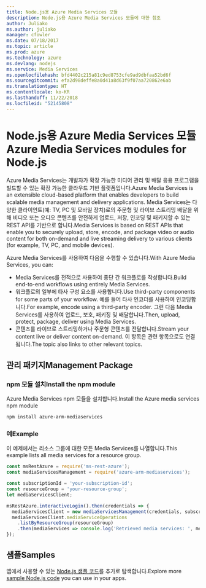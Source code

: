 ```yaml
---
title: Node.js용 Azure Media Services 모듈
description: Node.js용 Azure Media Services 모듈에 대한 참조
author: Juliako
ms.author: juliako
manager: cfowler
ms.date: 07/18/2017
ms.topic: article
ms.prod: azure
ms.technology: azure
ms.devlang: nodejs
ms.service: Media Services
ms.openlocfilehash: bfd4402c215a81c9ed8753cfe9ad9dbfaa52bd6f
ms.sourcegitcommit: efa2d98deffe8a0d41a8d63f9f07aa720862e6ab
ms.translationtype: HT
ms.contentlocale: ko-KR
ms.lasthandoff: 11/22/2018
ms.locfileid: "52145808"
---
```

# <a name="azure-media-services-modules-for-nodejs"></a><span data-ttu-id="03759-103">Node.js용 Azure Media Services 모듈</span><span class="sxs-lookup"><span data-stu-id="03759-103">Azure Media Services modules for Node.js</span></span>

<span data-ttu-id="03759-104">Azure Media Services는 개발자가 확장 가능한 미디어 관리 및 배달 응용 프로그램을 빌드할 수 있는 확장 가능한 클라우드 기반 플랫폼입니다.</span><span class="sxs-lookup"><span data-stu-id="03759-104">Azure Media Services is an extensible cloud-based platform that enables developers to build scalable media management and delivery applications.</span></span> <span data-ttu-id="03759-105">Media Services는 다양한 클라이언트(예: TV, PC 및 모바일 장치)로의 주문형 및 라이브 스트리밍 배달을 위해 비디오 또는 오디오 콘텐츠를 안전하게 업로드, 저장, 인코딩 및 패키지할 수 있는 REST API를 기반으로 합니다.</span><span class="sxs-lookup"><span data-stu-id="03759-105">Media Services is based on REST APIs that enable you to securely upload, store, encode, and package video or audio content for both on-demand and live streaming delivery to various clients (for example, TV, PC, and mobile devices).</span></span>

<span data-ttu-id="03759-106">Azure Media Services를 사용하여 다음을 수행할 수 있습니다.</span><span class="sxs-lookup"><span data-stu-id="03759-106">With Azure Media Services, you can:</span></span>
- <span data-ttu-id="03759-107">Media Services를 전적으로 사용하여 종단 간 워크플로를 작성합니다.</span><span class="sxs-lookup"><span data-stu-id="03759-107">Build end-to-end workflows using entirely Media Services.</span></span> 
- <span data-ttu-id="03759-108">워크플로의 일부에 타사 구성 요소를 사용합니다.</span><span class="sxs-lookup"><span data-stu-id="03759-108">Use third-party components for some parts of your workflow.</span></span> <span data-ttu-id="03759-109">예를 들어 타사 인코더를 사용하여 인코딩합니다.</span><span class="sxs-lookup"><span data-stu-id="03759-109">For example, encode using a third-party encoder.</span></span> <span data-ttu-id="03759-110">그런 다음 Media Services를 사용하여 업로드, 보호, 패키징 및 배달합니다.</span><span class="sxs-lookup"><span data-stu-id="03759-110">Then, upload, protect, package, deliver using Media Services.</span></span>
- <span data-ttu-id="03759-111">콘텐츠를 라이브로 스트리밍하거나 주문형 콘텐츠를 전달합니다.</span><span class="sxs-lookup"><span data-stu-id="03759-111">Stream your content live or deliver content on-demand.</span></span> <span data-ttu-id="03759-112">이 항목은 관련 항목으로도 연결됩니다.</span><span class="sxs-lookup"><span data-stu-id="03759-112">The topic also links to other relevant topics.</span></span>

## <a name="management-package"></a><span data-ttu-id="03759-113">관리 패키지</span><span class="sxs-lookup"><span data-stu-id="03759-113">Management Package</span></span>

### <a name="install-the-npm-module"></a><span data-ttu-id="03759-114">npm 모듈 설치</span><span class="sxs-lookup"><span data-stu-id="03759-114">Install the npm module</span></span>

<span data-ttu-id="03759-115">Azure Media Services npm 모듈을 설치합니다.</span><span class="sxs-lookup"><span data-stu-id="03759-115">Install the Azure media services npm module</span></span>

```bash
npm install azure-arm-mediaservices
```

### <a name="example"></a><span data-ttu-id="03759-116">예</span><span class="sxs-lookup"><span data-stu-id="03759-116">Example</span></span>

<span data-ttu-id="03759-117">이 예제에서는 리소스 그룹에 대한 모든 Media Services를 나열합니다.</span><span class="sxs-lookup"><span data-stu-id="03759-117">This example lists all media services for a resource group.</span></span>

```javascript
const msRestAzure = require('ms-rest-azure');
const mediaServicesManagement = require('azure-arm-mediaservices');

const subscriptionId = 'your-subscription-id';
const resourceGroup = 'your-resource-group';
let mediaServicesClient;

msRestAzure.interactiveLogin().then(credentials => {
  mediaServicesClient = new mediaServicesManagement(credentials, subscriptionId);
  mediaServicesClient.mediaServiceOperations
    .listByResourceGroup(resourceGroup)
    .then(mediaServices => console.log('Retrieved media services: ', mediaServices));
});
```

## <a name="samples"></a><span data-ttu-id="03759-118">샘플</span><span class="sxs-lookup"><span data-stu-id="03759-118">Samples</span></span>

<span data-ttu-id="03759-119">앱에서 사용할 수 있는 [Node.js 샘플 코드](https://azure.microsoft.com/resources/samples/?platform=nodejs)를 추가로 탐색합니다.</span><span class="sxs-lookup"><span data-stu-id="03759-119">Explore more [sample Node.js code](https://azure.microsoft.com/resources/samples/?platform=nodejs) you can use in your apps.</span></span>
